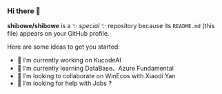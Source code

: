 ### Hi there 👋

**shibowe/shibowe** is a ✨ _special_ ✨ repository because its `README.md` (this file) appears on your GitHub profile.

Here are some ideas to get you started:

- 🔭 I’m currently working on KucodeAI
- 🌱 I’m currently learning DataBase、Azure Fundamental
- 👯 I’m looking to collaborate on WinEcos with Xiaodi Yan
- 🤔 I’m looking for help with Jobs ? 
